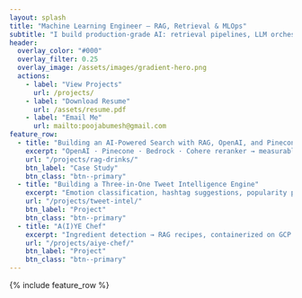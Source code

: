 ```yaml
---
layout: splash
title: "Machine Learning Engineer — RAG, Retrieval & MLOps"
subtitle: "I build production-grade AI: retrieval pipelines, LLM orchestration, and reliable MLOps on AWS/GCP."
header:
  overlay_color: "#000"
  overlay_filter: 0.25
  overlay_image: /assets/images/gradient-hero.png
  actions:
    - label: "View Projects"
      url: /projects/
    - label: "Download Resume"
      url: /assets/resume.pdf
    - label: "Email Me"
      url: mailto:poojabumesh@gmail.com
feature_row:
  - title: "Building an AI‑Powered Search with RAG, OpenAI, and Pinecone"
    excerpt: "OpenAI · Pinecone · Bedrock · Cohere reranker → measurable relevance gains."
    url: "/projects/rag-drinks/"
    btn_label: "Case Study"
    btn_class: "btn--primary"
  - title: "Building a Three-in-One Tweet Intelligence Engine"
    excerpt: "Emotion classification, hashtag suggestions, popularity prediction in one pipeline."
    url: "/projects/tweet-intel/"
    btn_label: "Project"
    btn_class: "btn--primary"
  - title: "A(I)YE Chef"
    excerpt: "Ingredient detection → RAG recipes, containerized on GCP."
    url: "/projects/aiye-chef/"
    btn_label: "Project"
    btn_class: "btn--primary"
---
```

{% include feature_row %}
